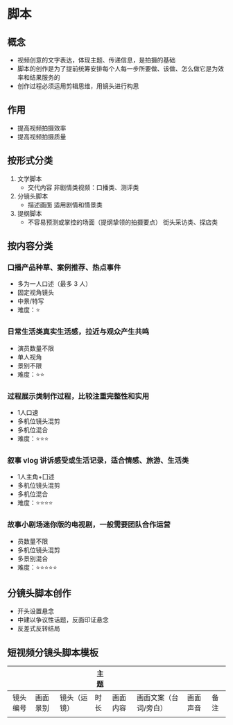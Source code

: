 # 脚本

## 概念

* 视频创意的文字表达，体现主题、传递信息，是拍摄的基础
* 脚本的创作是为了提前统筹安排每个人每一步所要做、该做、怎么做它是为效率和结果服务的
* 创作过程必须运用剪辑思维，用镜头进行构思

## 作用

* 提高视频拍摄效率
* 提高视频拍摄质量

## 按形式分类

1. 文学脚本
   * 交代内容 非剧情类视频：口播类、测评类
2. 分镜头脚本
   * 描述画面 适用剧情和情景类
3. 提纲脚本
   * 不容易预测或掌控的场面（提纲挚领的拍摄要点） 街头采访类、探店类

## 按内容分类

### 口播产品种草、案例推荐、热点事件

* 多为一人口述（最多 3 人）
* 固定视角镜头
* 中景/特写
* 难度：⭐

### 日常生活类真实生活感，拉近与观众产生共鸣

* 演员数量不限
* 单人视角
* 景别不限
* 难度：⭐⭐

### 过程展示类制作过程，比较注重完整性和实用

* 1人口速
* 多机位镜头混剪
* 多机位混合
* 难度：⭐⭐⭐

### 叙事 vlog 讲诉感受或生活记录，适合情感、旅游、生活类

* 1人主角+囗述
* 多机位镜头混剪
* 多机位混合
* 难度：⭐⭐⭐⭐

### 故事小剧场迷你版的电视剧，一般需要团队合作运营

* 员数量不限
* 多机位镜头混剪
* 多景别混合
* 难度：⭐⭐⭐⭐⭐

## 分镜头脚本创作

* 开头设置悬念
* 中建以争议性话题，反面印证悬念
* 反差式反转结局

## 短视频分镜头脚本模板

|      |      |        | 主题  |      |             |      |     |
|:----:| ---- | ------ | --- | ---- | ----------- | ---- | --- |
| 镜头编号 | 画面景别 | 镜头（运镜） | 时长  | 画面内容 | 画面文案（台词/旁白） | 画面声音 | 备注  |
|      |      |        |     |      |             |      |     |
